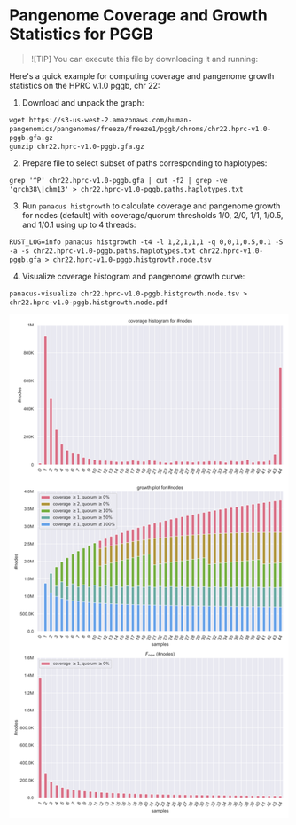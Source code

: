 # Pangenome Coverage and Growth Statistics for PGGB

> ![TIP]
> You can execute this file by downloading it and running: 

Here's a quick example for computing coverage and pangenome growth statistics on the HPRC v.1.0 pggb, chr 22: 

1. Download and unpack the graph:
```shell
wget https://s3-us-west-2.amazonaws.com/human-pangenomics/pangenomes/freeze/freeze1/pggb/chroms/chr22.hprc-v1.0-pggb.gfa.gz
gunzip chr22.hprc-v1.0-pggb.gfa.gz
```
2. Prepare file to select subset of paths corresponding to haplotypes:
```shell
grep '^P' chr22.hprc-v1.0-pggb.gfa | cut -f2 | grep -ve 'grch38\|chm13' > chr22.hprc-v1.0-pggb.paths.haplotypes.txt
```
3. Run `panacus histgrowth` to calculate coverage and pangenome growth for nodes (default) with coverage/quorum thresholds 1/0, 2/0, 1/1, 1/0.5, and 1/0.1 using up to 4 threads:
```shell
RUST_LOG=info panacus histgrowth -t4 -l 1,2,1,1,1 -q 0,0,1,0.5,0.1 -S -a -s chr22.hprc-v1.0-pggb.paths.haplotypes.txt chr22.hprc-v1.0-pggb.gfa > chr22.hprc-v1.0-pggb.histgrowth.node.tsv
```
4. Visualize coverage histogram and pangenome growth curve:
```shell
panacus-visualize chr22.hprc-v1.0-pggb.histgrowth.node.tsv > chr22.hprc-v1.0-pggb.histgrowth.node.pdf
```

![coverage histogram and pangenome growth of nodes in chr22.hprc-v1.0-pggb.gfa](docs/chr22.hprc-v1.0-pggb.histgrowth.node.png?raw=true "coverage and pangenome growth statistics on the HPRC v.1.0 pggb, chr 22")

